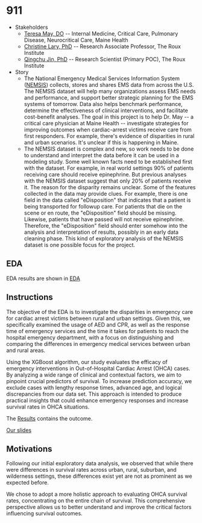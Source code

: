 # 911
* Stakeholders
  * [Teresa May, DO](https://www.mainehealth.org/providers/teresa-l-may-do) -- Internal Medicine, Critical Care, Pulmonary Disease, Neurocritical Care, Maine Health
  * [Christine Lary, PhD](https://roux.northeastern.edu/people/christine-lary/) -- Research Associate Professor, The Roux Institute
  * [Qingchu Jin, PhD](https://roux.northeastern.edu/people/qingchu-jin/) -- Research Scientist (Primary POC), The Roux Institute
* Story
  * The National Emergency Medical Services Information System ([NEMSIS](https://nemsis.org/)) collects, stores and shares EMS data from across the U.S.
  The NEMSIS dataset will help many organizations assess EMS needs and performance, and support better strategic planning for the EMS systems of tomorrow. 
  Data also helps benchmark performance, determine the effectiveness of clinical interventions, and facilitate cost-benefit analyses.
  The goal in this project is to help Dr. May -- a critical care physician at Maine Health -- 
  investigate strategies for improving outcomes when cardiac-arrest victims receive care from first responders.
  For example, there's evidence of disparities in rural and urban scenarios. It's unclear if this is happening in Maine.
  * The NEMSIS dataset is complex and new, so work needs to be done to
  understand and interpret the data before it can be used in a modeling study.
  Some well known facts need to be established first with the dataset.
  For example, in real world settings 90% of patients receiving care
  should receive epinephrine. 
  But previous analyses with the NEMSIS dataset suggest that only 20% of patients receive it.
  The reason for the disparity remains unclear.
  Some of the features collected in the data may provide clues. For example, there is one field in the data called "eDisposition" that
  indicates that a patient is being transported for followup care. 
  For patients that die on the scene or en route, 
  the "eDisposition" field should be missing.
  Likewise, patients that have passed will not receive epinephrine.
  Therefore, the "eDisposition" field should enter somehow into the analysis and interpretation of results, possibly in an early
  data cleaning phase.
  This kind of exploratory analysis of the NEMSIS dataset is one possible focus for the project.



## EDA

EDA results are shown in [EDA](EDA.md)



## Instructions

The objective of the EDA is to investigate the disparities in emergency care for cardiac arrest victims between rural and urban settings. Given this, we specifically examined the usage of AED and CPR, as well as the response time of emergency services and the time it takes for patients to reach the hospital emergency department, with a focus on distinguishing and comparing the differences in emergency medical services between urban and rural areas.

Using the XGBoost algorithm, our study evaluates the efficacy of emergency interventions in Out-of-Hospital Cardiac Arrest (OHCA) cases. By analyzing a wide range of clinical and contextual factors, we aim to pinpoint crucial predictors of survival. To increase prediction accuracy, we exclude cases with lengthy response times, advanced age, and logical discrepancies from our data set. This approach is intended to produce practical insights that could enhance emergency responses and increase survival rates in OHCA situations.

The [Results](results.md) contains the outcome.

[Our slides](https://docs.google.com/presentation/d/1IIfAz9e-0DXloayHtpPGabY5niJUHnF2v1AHcmGXrp4/edit#slide=id.p)



## Motivations

Following our initial exploratory data analysis, we observed that while there were differences in survival rates across urban, rural, suburban, and wilderness settings, these differences exist yet are not as prominent as we expected before.

We chose to adopt a more holistic approach to evaluating OHCA survival rates, concentrating on the entire chain of survival. This comprehensive perspective allows us to better understand and improve the critical factors influencing survival outcomes.



